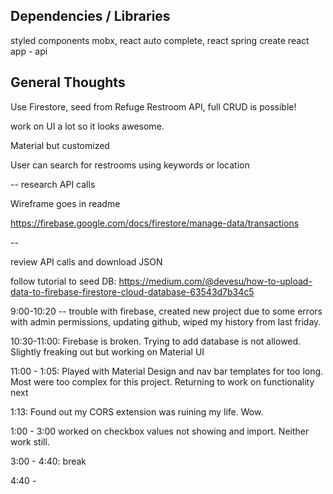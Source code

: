 ## Dependencies / Libraries

styled components
mobx, react auto complete, react spring
create react app - api

## General Thoughts

Use Firestore, seed from Refuge Restroom API, full CRUD is possible!

work on UI a lot so it looks awesome.

Material but customized

User can search for restrooms using keywords or location

-- research API calls

Wireframe goes in readme

https://firebase.google.com/docs/firestore/manage-data/transactions

--

<!-- The core Firebase JS SDK is always required and must be listed first -->
<script src="/__/firebase/7.21.1/firebase-app.js"></script>

<!-- TODO: Add SDKs for Firebase products that you want to use
     https://firebase.google.com/docs/web/setup#available-libraries -->
<script src="/__/firebase/7.21.1/firebase-analytics.js"></script>

<!-- Initialize Firebase -->
<script src="/__/firebase/init.js"></script>

review API calls and download JSON

follow tutorial to seed DB: https://medium.com/@devesu/how-to-upload-data-to-firebase-firestore-cloud-database-63543d7b34c5

9:00-10:20 -- trouble with firebase, created new project due to some errors with admin permissions, updating github, wiped my history from last friday.

10:30-11:00: Firebase is broken. Trying to add database is not allowed. Slightly freaking out but working on Material UI

11:00 - 1:05: Played with Material Design and nav bar templates for too long. Most were too complex for this project. Returning to work on functionality next

1:13: Found out my CORS extension was ruining my life. Wow.

1:00 - 3:00 worked on checkbox values not showing and import. Neither work still.

3:00 - 4:40: break

4:40 -
